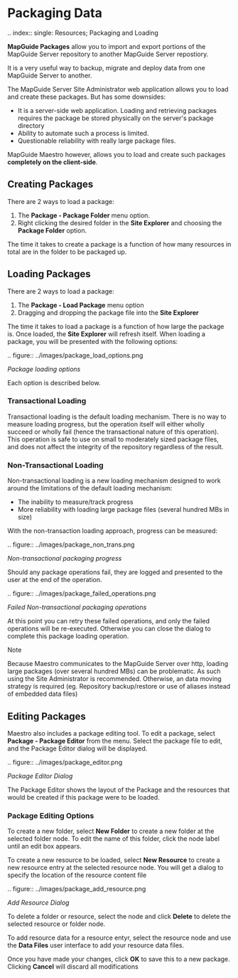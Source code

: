# Packaging Data

.. index::
    single: Resources; Packaging and Loading

**MapGuide Packages** allow you to import and export portions of the MapGuide Server repository to another MapGuide Server repostiory.

It is a very useful way to backup, migrate and deploy data from one MapGuide Server to another.

The MapGuide Server Site Administrator web application allows you to load and create these packages. But has some
downsides:

 * It is a server-side web application. Loading and retrieving packages requires the package be stored physically on the server's package directory
 * Ability to automate such a process is limited.
 * Questionable reliability with really large package files.
 
MapGuide Maestro however, allows you to load and create such packages **completely on the client-side**.

## Creating Packages

There are 2 ways to load a package:

 1. The **Package - Package Folder** menu option.
 2. Right clicking the desired folder in the **Site Explorer** and choosing the **Package Folder** option.

The time it takes to create a package is a function of how many resources in total are in the folder to be packaged up.

## Loading Packages

There are 2 ways to load a package:

 1. The **Package - Load Package** menu option
 2. Dragging and dropping the package file into the **Site Explorer**

The time it takes to load a package is a function of how large the package is. Once loaded, the **Site Explorer**
will refresh itself. When loading a package, you will be presented with the following options:

.. figure:: ../images/package_load_options.png

 *Package loading options*

Each option is described below.

### Transactional Loading

Transactional loading is the default loading mechanism. There is no way to measure loading progress, but the operation itself will either wholly succeed or wholly fail (hence the transactional nature of this operation). This operation is safe to use on small to moderately sized package files, and does not affect the integrity of the repository regardless of the result.

### Non-Transactional Loading

Non-transactional loading is a new loading mechanism designed to work around the limitations of the default loading mechanism:

 * The inability to measure/track progress
 * More reliability with loading large package files (several hundred MBs in size)
 
With the non-transaction loading approach, progress can be measured:

.. figure:: ../images/package_non_trans.png

 *Non-transactional packaging progress*

Should any package operations fail, they are logged and presented to the user at the end of the operation.

.. figure:: ../images/package_failed_operations.png

 *Failed Non-transactional packaging operations*

At this point you can retry these failed operations, and only the failed operations will be re-executed. Otherwise you can close the dialog to complete this package loading operation.

> [!NOTE]
> Because Maestro communicates to the MapGuide Server over http, loading large packages (over several hundred MBs) can be problematic. As such
> using the Site Administrator is recommended. Otherwise, an data moving strategy is required (eg. Repository backup/restore or use of aliases instead of embedded data files)
    
## Editing Packages

Maestro also includes a package editing tool. To edit a package, select **Package - Package Editor** from the menu. Select the package file to edit, and the Package Editor dialog will be displayed.

.. figure:: ../images/package_editor.png

 *Package Editor Dialog*

The Package Editor shows the layout of the Package and the resources that would be created if this package were to be loaded. 

### Package Editing Options

To create a new folder, select **New Folder** to create a new folder at the selected folder node. To edit the name of this folder, click the node label until an edit box appears.

To create a new resource to be loaded, select **New Resource** to create a new resource entry at the selected resource node. You will get a dialog to specify the location of the resource content file

.. figure:: ../images/package_add_resource.png

 *Add Resource Dialog*

To delete a folder or resource, select the node and click **Delete** to delete the selected resource or folder node.

To add resource data for a resource entyr, select the resource node and use the **Data Files** user interface to add your resource data files.

Once you have made your changes, click **OK** to save this to a new package. Clicking **Cancel** will discard all modifications